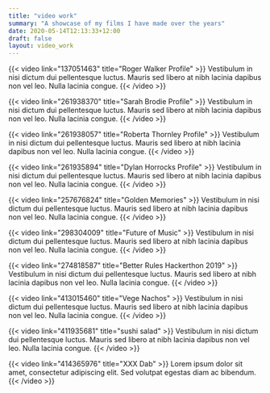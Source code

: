 ```yaml
---
title: "video work"
summary: "A showcase of my films I have made over the years"
date: 2020-05-14T12:13:33+12:00
draft: false
layout: video_work
---
```


{{< video link="137051463" title="Roger Walker Profile" >}}
Vestibulum in nisi dictum dui pellentesque luctus. Mauris sed libero at nibh lacinia dapibus non vel leo. Nulla lacinia congue.
{{< /video >}}

{{< video link="261938370" title="Sarah Brodie Profile" >}}
Vestibulum in nisi dictum dui pellentesque luctus. Mauris sed libero at nibh lacinia dapibus non vel leo. Nulla lacinia congue.
{{< /video >}}

{{< video link="261938057" title="Roberta Thornley Profile" >}}
Vestibulum in nisi dictum dui pellentesque luctus. Mauris sed libero at nibh lacinia dapibus non vel leo. Nulla lacinia congue.
{{< /video >}}

{{< video link="261935894" title="Dylan Horrocks Profile" >}}
Vestibulum in nisi dictum dui pellentesque luctus. Mauris sed libero at nibh lacinia dapibus non vel leo. Nulla lacinia congue.
{{< /video >}}

{{< video link="257676824" title="Golden Memories" >}}
Vestibulum in nisi dictum dui pellentesque luctus. Mauris sed libero at nibh lacinia dapibus non vel leo. Nulla lacinia congue.
{{< /video >}}

{{< video link="298304009" title="Future of Music" >}}
Vestibulum in nisi dictum dui pellentesque luctus. Mauris sed libero at nibh lacinia dapibus non vel leo. Nulla lacinia congue.
{{< /video >}}

{{< video link="274818587" title="Better Rules Hackerthon 2019" >}}
Vestibulum in nisi dictum dui pellentesque luctus. Mauris sed libero at nibh lacinia dapibus non vel leo. Nulla lacinia congue.
{{< /video >}}

{{< video link="413015460" title="Vege Nachos" >}}
Vestibulum in nisi dictum dui pellentesque luctus. Mauris sed libero at nibh lacinia dapibus non vel leo. Nulla lacinia congue.
{{< /video >}}

{{< video link="411935681" title="sushi salad" >}}
Vestibulum in nisi dictum dui pellentesque luctus. Mauris sed libero at nibh lacinia dapibus non vel leo. Nulla lacinia congue.
{{< /video >}}

{{< video link="414365976" title="XXX Dab" >}}
Lorem ipsum dolor sit amet, consectetur adipiscing elit. Sed volutpat egestas diam ac bibendum.
{{< /video >}}